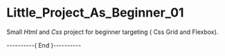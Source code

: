# Little_Project_As_Beginner_01

Small *Html* and *Css* project for beginner targeting  ( Css Grid and Flexbox).


----------( End )----------
